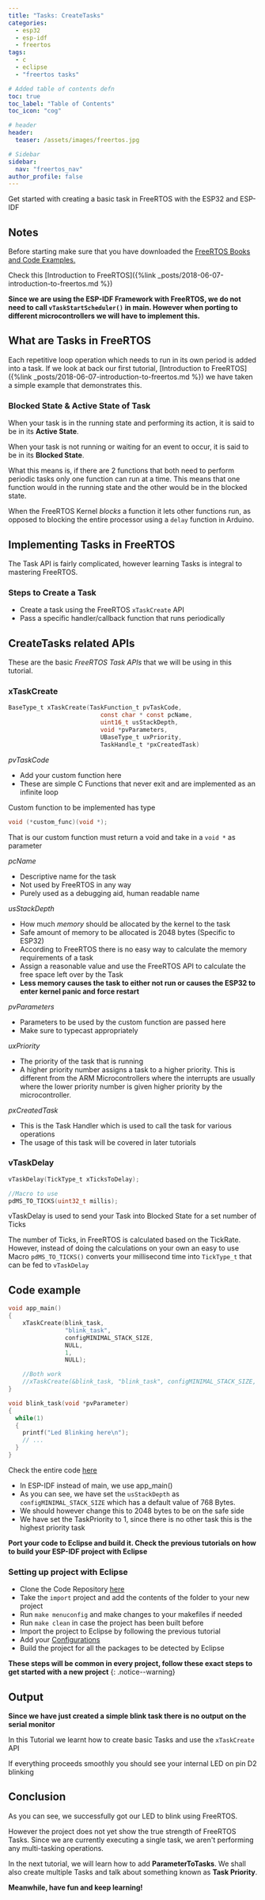 ```yaml
---
title: "Tasks: CreateTasks"
categories:
  - esp32
  - esp-idf
  - freertos
tags:
  - c
  - eclipse
  - "freertos tasks"

# Added table of contents defn
toc: true
toc_label: "Table of Contents"
toc_icon: "cog"

# header
header:
  teaser: /assets/images/freertos.jpg

# Sidebar
sidebar:
  nav: "freertos_nav"
author_profile: false
---
```


Get started with creating a basic task in FreeRTOS with the ESP32 and ESP-IDF

## Notes

Before starting make sure that you have downloaded the [FreeRTOS Books and Code Examples.](https://www.freertos.org/Documentation/RTOS_book.html)

Check this [Introduction to FreeRTOS]({%link _posts/2018-06-07-introduction-to-freertos.md %})

**Since we are using the ESP-IDF Framework with FreeRTOS, we do not need to call `vTaskStartScheduler()` in main. However when porting to different microcontrollers we will have to implement this.**

## What are Tasks in FreeRTOS

Each repetitive loop operation which needs to run in its own period is added into a task. If we look at back our first tutorial, [Introduction to FreeRTOS]({%link _posts/2018-06-07-introduction-to-freertos.md %}) we have taken a simple example that demonstrates this.

### Blocked State & Active State of Task

When your task is in the running state and performing its action, it is said to be in its **Active State**.

When your task is not running or waiting for an event to occur, it is said to be in its **Blocked State**.

What this means is, if there are 2 functions that both need to perform periodic tasks only one function can run at a time. This means that one function would in the running state and the other would be in the blocked state.

When the FreeRTOS Kernel *blocks* a function it lets other functions run, as opposed to blocking the entire processor using a `delay` function in Arduino.

## Implementing Tasks in FreeRTOS

The Task API is fairly complicated, however learning Tasks is integral to mastering FreeRTOS.

### Steps to Create a Task

- Create a task using the FreeRTOS `xTaskCreate` API
- Pass a specific handler/callback function that runs periodically

## CreateTasks related APIs

These are the basic _FreeRTOS Task APIs_ that we will be using in this tutorial.

### xTaskCreate

``` c
BaseType_t xTaskCreate(TaskFunction_t pvTaskCode,
                          const char * const pcName,
                          uint16_t usStackDepth,
                          void *pvParameters,
                          UBaseType_t uxPriority,
                          TaskHandle_t *pxCreatedTask)
```

*pvTaskCode*
- Add your custom function here
- These are simple C Functions that never exit and are implemented as an infinite loop

Custom function to be implemented has type
```c
void (*custom_func)(void *);
```
That is our custom function must return a void and take in a `void *` as parameter

*pcName*
- Descriptive name for the task
- Not used by FreeRTOS in any way
- Purely used as a debugging aid, human readable name

*usStackDepth*
- How much _memory_ should be allocated by the kernel to the task
- Safe amount of memory to be allocated is 2048 bytes (Specific to ESP32)
- According to FreeRTOS there is no easy way to calculate the memory requirements of a task
- Assign a reasonable value and use the FreeRTOS API to calculate the free space left over by the Task
- **Less memory causes the task to either not run or causes the ESP32 to enter kernel panic and force restart**

*pvParameters*
- Parameters to be used by the custom function are passed here
- Make sure to typecast appropriately

*uxPriority*
- The priority of the task that is running
- A higher priority number assigns a task to a higher priority. This is different from the ARM Microcontrollers where the interrupts are usually where the lower priority number is given higher priority by the microcontroller.

*pxCreatedTask*
- This is the Task Handler which is used to call the task for various operations
- The usage of this task will be covered in later tutorials

### vTaskDelay

```c
vTaskDelay(TickType_t xTicksToDelay);

//Macro to use
pdMS_TO_TICKS(uint32_t millis);
```

vTaskDelay is used to send your Task into Blocked State for a set number of Ticks

The number of Ticks, in FreeRTOS is calculated based on the TickRate. However, instead of doing the calculations on your own an easy to use Macro `pdMS_TO_TICKS()` converts your millisecond time into `TickType_t` that can be fed to `vTaskDelay`

## Code example

```c
void app_main()
{
    xTaskCreate(blink_task,
                "blink_task",
                configMINIMAL_STACK_SIZE,
                NULL,
                1,
                NULL);

    //Both work
    //xTaskCreate(&blink_task, "blink_task", configMINIMAL_STACK_SIZE, NULL, 1, NULL);
}

void blink_task(void *pvParameter)
{
  while(1)
  {
    printf("Led Blinking here\n");
    // ...
  }
}
```
Check the entire code [here](https://github.com/coder137/ESP32-Repo/tree/master/FreeRTOS/Task/CreateTasks)

- In ESP-IDF instead of main, we use app_main()
- As you can see, we have set the `usStackDepth` as `configMINIMAL_STACK_SIZE` which has a default value of 768 Bytes.
- We should however change this to 2048 bytes to be on the safe side
- We have set the TaskPriority to 1, since there is no other task this is the highest priority task

**Port your code to Eclipse and build it. Check the previous tutorials on how to build your ESP-IDF project with Eclipse**

### Setting up project with Eclipse

- Clone the Code Repository [here](https://github.com/coder137/ESP32-Repo)
- Take the ```import``` project and add the contents of the folder to your new project
- Run ```make menuconfig``` and make changes to your makefiles if needed
- Run ```make clean``` in case the project has been built before
- Import the project to Eclipse by following the previous tutorial
- Add your [Configurations](https://github.com/coder137/ESP32-Repo/blob/master/Configuration%20README/README.md)
- Build the project for all the packages to be detected by Eclipse

**These steps will be common in every project, follow these exact steps to get started with a new project**
{: .notice--warning}

## Output

**Since we have just created a simple blink task there is no output on the serial monitor**

In this Tutorial we learnt how to create basic Tasks and use the `xTaskCreate` API

If everything proceeds smoothly you should see your internal LED on pin D2 blinking

## Conclusion

As you can see, we successfully got our LED to blink using FreeRTOS.

However the project does not yet show the true strength of FreeRTOS Tasks. Since we are currently executing a single task, we aren't performing any multi-tasking operations.

In the next tutorial, we will learn how to add **ParameterToTasks**. We shall also create multiple Tasks and talk about something known as **Task Priority**.

**Meanwhile, have fun and keep learning!**
